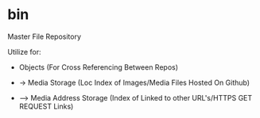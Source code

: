 # bin
Master File Repository


Utilize for:
- Objects (For Cross Referencing Between Repos)

- -> Media Storage (Loc Index of Images/Media Files Hosted On Github)

- --> Media Address Storage (Index of Linked to other URL's/HTTPS GET REQUEST Links)